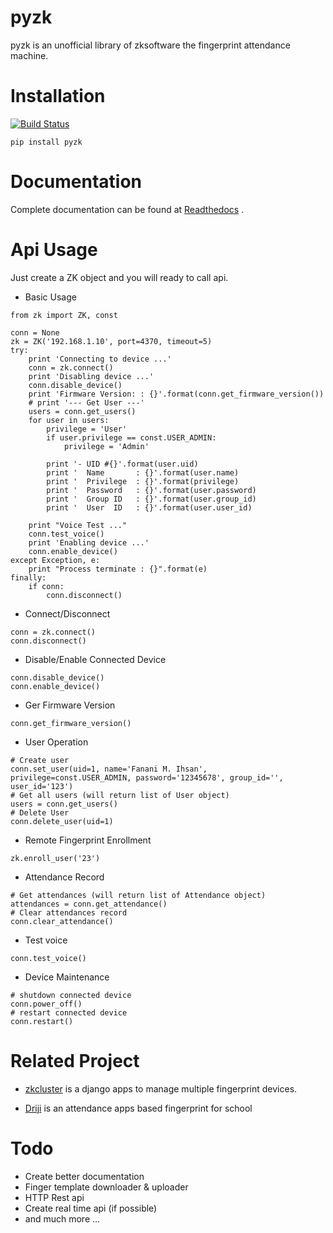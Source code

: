 # pyzk

pyzk is an unofficial library of zksoftware the fingerprint attendance machine.

# Installation

[![Build Status](https://travis-ci.org/fananimi/pyzk.svg?branch=master)](https://travis-ci.org/fananimi/pyzk)

`pip install pyzk`

# Documentation

Complete documentation can be found at [Readthedocs](http://pyzk.readthedocs.io/en/latest/ "pyzk's readthedocs") .

# Api Usage

Just create a ZK object and you will ready to call api.

* Basic Usage
```
from zk import ZK, const

conn = None
zk = ZK('192.168.1.10', port=4370, timeout=5)
try:
    print 'Connecting to device ...'
    conn = zk.connect()
    print 'Disabling device ...'
    conn.disable_device()
    print 'Firmware Version: : {}'.format(conn.get_firmware_version())
    # print '--- Get User ---'
    users = conn.get_users()
    for user in users:
        privilege = 'User'
        if user.privilege == const.USER_ADMIN:
            privilege = 'Admin'

        print '- UID #{}'.format(user.uid)
        print '  Name       : {}'.format(user.name)
        print '  Privilege  : {}'.format(privilege)
        print '  Password   : {}'.format(user.password)
        print '  Group ID   : {}'.format(user.group_id)
        print '  User  ID   : {}'.format(user.user_id)

    print "Voice Test ..."
    conn.test_voice()
    print 'Enabling device ...'
    conn.enable_device()
except Exception, e:
    print "Process terminate : {}".format(e)
finally:
    if conn:
        conn.disconnect()
```

* Connect/Disconnect

```
conn = zk.connect()
conn.disconnect()
```

* Disable/Enable Connected Device

```
conn.disable_device()
conn.enable_device()
```

* Ger Firmware Version

```
conn.get_firmware_version()
```

* User Operation

```
# Create user
conn.set_user(uid=1, name='Fanani M. Ihsan', privilege=const.USER_ADMIN, password='12345678', group_id='', user_id='123')
# Get all users (will return list of User object)
users = conn.get_users()
# Delete User
conn.delete_user(uid=1)
```

* Remote Fingerprint Enrollment
```
zk.enroll_user('23')
```

* Attendance Record
```
# Get attendances (will return list of Attendance object)
attendances = conn.get_attendance()
# Clear attendances record
conn.clear_attendance()
```

* Test voice

```
conn.test_voice()
```

* Device Maintenance

```
# shutdown connected device
conn.power_off()
# restart connected device
conn.restart()
```

# Related Project

* [zkcluster](https://github.com/fananimi/zkcluster/ "zkcluster project") is a django apps to manage multiple fingerprint devices.

* [Driji](https://github.com/fananimi/driji/ "Driji project") is an attendance apps based fingerprint for school

# Todo

* Create better documentation
* Finger template downloader & uploader
* HTTP Rest api
* Create real time api (if possible)
* and much more ...

